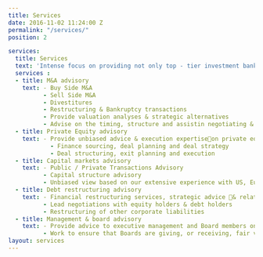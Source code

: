 ```yaml
---
title: Services
date: 2016-11-02 11:24:00 Z
permalink: "/services/"
position: 2

services:
  title: Services
  text: 'Intense focus on providing not only top - tier investment banking capabilities, but also the highest level of attention, focus and intensity at all stages of a transaction to achieve the best outcomes to our clients.'
  services :
  - title: M&A advisory
    text: - Buy Side M&A
          - Sell Side M&A
          - Divestitures
          - Restructuring & Bankruptcy transactions
          - Provide valuation analyses & strategic alternatives
          - Advise on the timing, structure and assistin negotiating & closing
  - title: Private Equity advisory
    text: - Provide unbiased advice & execution expertiseon private equity transactions
            - Finance sourcing, deal planning and deal strategy
            - Deal structuring, exit planning and execution  
  - title: Capital markets advisory
    text: - Public / Private Transactions Advisory
          - Capital structure advisory
          - Unbiased view based on our extensive experience with US, European & Israeli exchanges
  - title: Debt restructuring advisory
    text: - Financial restructuring services, strategic advice & related investment banking services
          - Lead negotiations with equity holders & debt holders
          - Restructuring of other corporate liabilities
  - title: Management & board advisory
    text: - Provide advice to executive management and Board members on issues relating to shareholder value & corporate performance
          - Work to ensure that Boards are giving, or receiving, fair value
layout: services
---
```



